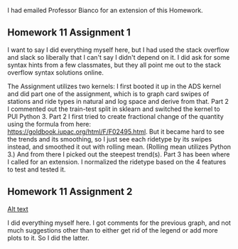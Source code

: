 I had emailed Professor Bianco for an extension of this Homework. 

## Homework 11 Assignment 1

I want to say I did everything myself here, but I had used the stack overflow and slack so liberally that I can't say I didn't depend on it. I did ask for some syntax hints from a few classmates, but they all point me out to the stack overflow syntax solutions online. 

The Assignment utilizes two kernels: I first booted it up in the ADS kernel and did part one of the assignment, which is to graph card swipes of stations and ride types in natural and log space and derive from that. Part 2 I commented out the train-test split in sklearn and switched the kernel to PUI Python 3. Part 2 I first tried to create fractional change of the quantity using the formula from here: https://goldbook.iupac.org/html/F/F02495.html. But it became hard to see the trends and its smoothing, so I just see each ridetype by its swipes instead, and smoothed it out with rolling mean. (Rolling mean utilizes Python 3.) And from there I picked out the steepest trend(s). Part 3 has been where I called for an extension. I normalized the ridetype based on the 4 features to test and tested it. 

## Homework 11 Assignment 2

[Alt text](../HW11_pyk222/NewPlot.PNG)

I did everything myself here. I got comments for the previous graph, and not much suggestions other than to either get rid of the legend or add more plots to it. So I did the latter.
